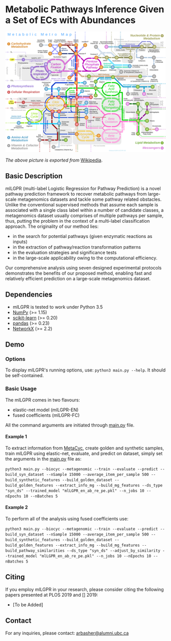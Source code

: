 # Metabolic Pathways Inference Given a Set of ECs with Abundances 

![Metabolic_Metro_Map](Metabolic_Metro_Map.svg)

_The above picture is exported from_ [Wikipedia](https://en.wikipedia.org/wiki/Metabolic_pathway).

## Basic Description

mlLGPR (multi-label Logistic Regression for Pathway Prediction) is a novel pathway prediction framework to recover metabolic pathways from large-scale metagenomics datasets and tackle some pathway related obstacles. Unlike the conventional supervised methods that assume each sample is associated with a single class label within a number of candidate classes, a metagenomics dataset usually comprises of multiple pathways per sample, thus, putting the problem in the context of a multi-label classification approach. The originality of our method lies:
- in the search for potential pathways (given enzymatic reactions as inputs)
- in the extraction of pathway/reaction transformation patterns
- in the evaluation strategies and significance tests
- in the large-scale applicability owing to the computational efficiency. 

Our comprehensive analysis using seven designed experimental protocols demonstrates the benefits of our proposed method, enabling fast and relatively efficient prediction on a large-scale metagenomics dataset. 

## Dependencies

- mlLGPR is tested to work under Python 3.5
- [NumPy](http://www.numpy.org/) (>= 1.15)
- [scikit-learn](https://scikit-learn.org/stable/) (>= 0.20)
- [pandas](http://pandas.pydata.org/) (>= 0.23)
- [NetworkX](https://networkx.github.io/) (>= 2.2)

## Demo

### Options
To display mlLGPR's running options, use: `python3 main.py --help`. It should be self-contained. 

### Basic Usage

The mlLGPR comes in two flavours: 
- elastic-net model (mlLGPR-EN)
- fused coefficients (mlLGPR-FC)

All the command arguments are initiated through [main.py](main.py) file.

#### Example 1

To extract information from [MetaCyc](https://metacyc.org/), create golden and synthetic samples, train mlLGPR using elastic-net, evaluate, and predict on dataset, simply set the arguments in the [main.py](main.py) file as:

```python3 main.py --biocyc --metagenomic --train --evaluate --predict --build_syn_dataset --nSample 15000 --average_item_per_sample 500 --build_synthetic_features --build_golden_dataset --build_golden_features --extract_info_mg --build_mg_features --ds_type "syn_ds" --trained_model "mlLGPR_en_ab_re_pe.pkl" --n_jobs 10 --nEpochs 10 --nBatches 5```

#### Example 2

To perform all of the analysis using fused coefficients use:

```python3 main.py --biocyc --metagenomic --train --evaluate --predict --build_syn_dataset --nSample 15000 --average_item_per_sample 500 --build_synthetic_features --build_golden_dataset --build_golden_features --extract_info_mg --build_mg_features --build_pathway_similarities --ds_type "syn_ds" --adjust_by_similarity --trained_model "mlLGPR_en_ab_re_pe.pkl" --n_jobs 10 --nEpochs 10 --nBatches 5```


## Citing

If you employ mlLGPR in your research, please consider citing the following papers presented at PLOS 2019 and [] 2019:

- [To be Added]


## Contact

For any inquiries, please contact: [arbasher@alumni.ubc.ca](mailto:arbasher@alumni.ubc.ca)
